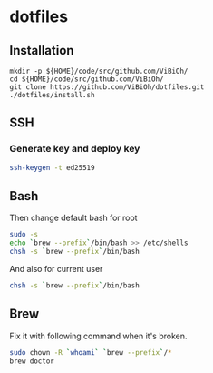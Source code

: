 # dotfiles

## Installation

```
mkdir -p ${HOME}/code/src/github.com/ViBiOh/
cd ${HOME}/code/src/github.com/ViBiOh/
git clone https://github.com/ViBiOh/dotfiles.git
./dotfiles/install.sh
```

## SSH

### Generate key and deploy key

```bash
ssh-keygen -t ed25519
```

## Bash

Then change default bash for root

```bash
sudo -s
echo `brew --prefix`/bin/bash >> /etc/shells
chsh -s `brew --prefix`/bin/bash
```

And also for current user

```bash
chsh -s `brew --prefix`/bin/bash
```

## Brew

Fix it with following command when it's broken.

```bash
sudo chown -R `whoami` `brew --prefix`/*
brew doctor
```
